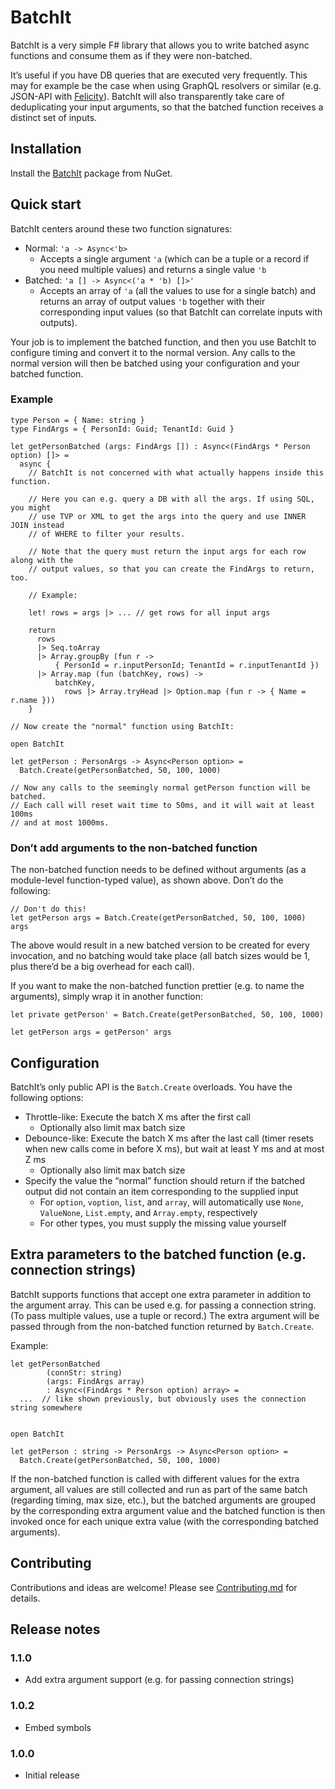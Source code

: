 BatchIt
==============

BatchIt is a very simple F# library that allows you to write batched async functions and consume them as if they were non-batched.

It’s useful if you have DB queries that are executed very frequently. This may for example be the case when using GraphQL resolvers or similar (e.g. JSON-API with [Felicity](https://github.com/cmeeren/Felicity)). BatchIt will also transparently take care of deduplicating your input arguments, so that the batched function receives a distinct set of inputs.

Installation
------------

Install the [BatchIt](https://www.nuget.org/packages/BatchIt) package from NuGet.

Quick start
-----------

BatchIt centers around these two function signatures:

* Normal: `'a -> Async<'b>`
  * Accepts a single argument `'a` (which can be a tuple or a record if you need multiple values) and returns a single value `'b`
* Batched: `'a [] -> Async<('a * 'b) []>'`
  * Accepts an array of `'a` (all the values to use for a single batch) and returns an array of output values `'b` together with their corresponding input values (so that BatchIt can correlate inputs with outputs).

Your job is to implement the batched function, and then you use BatchIt to configure timing and convert it to the normal version. Any calls to the normal version will then be batched using your configuration and your batched function.

### Example

```f#
type Person = { Name: string }
type FindArgs = { PersonId: Guid; TenantId: Guid }

let getPersonBatched (args: FindArgs []) : Async<(FindArgs * Person option) []> =
  async {
    // BatchIt is not concerned with what actually happens inside this function.
  
    // Here you can e.g. query a DB with all the args. If using SQL, you might
    // use TVP or XML to get the args into the query and use INNER JOIN instead
    // of WHERE to filter your results.
  
    // Note that the query must return the input args for each row along with the
    // output values, so that you can create the FindArgs to return, too.
  
    // Example:
  
    let! rows = args |> ... // get rows for all input args
  
    return
      rows
      |> Seq.toArray
      |> Array.groupBy (fun r -> 
          { PersonId = r.inputPersonId; TenantId = r.inputTenantId })
      |> Array.map (fun (batchKey, rows) -> 
          batchKey,
	        rows |> Array.tryHead |> Option.map (fun r -> { Name = r.name }))
    }
  
// Now create the "normal" function using BatchIt:
  
open BatchIt

let getPerson : PersonArgs -> Async<Person option> =
  Batch.Create(getPersonBatched, 50, 100, 1000)
  
// Now any calls to the seemingly normal getPerson function will be batched.
// Each call will reset wait time to 50ms, and it will wait at least 100ms
// and at most 1000ms.
```

### Don’t add arguments to the non-batched function

The non-batched function needs to be defined without arguments (as a module-level function-typed value), as shown above. Don’t do the following:

```f#
// Don't do this!
let getPerson args = Batch.Create(getPersonBatched, 50, 100, 1000) args
```

The above would result in a new batched version to be created for every invocation, and no batching would take place (all batch sizes would be 1, plus there’d be a big overhead for each call).

If you want to make the non-batched function prettier (e.g. to name the arguments), simply wrap it in another function:

```f#
let private getPerson' = Batch.Create(getPersonBatched, 50, 100, 1000)

let getPerson args = getPerson' args
```

Configuration
-------------

BatchIt’s only public API is the `Batch.Create` overloads. You have the following options:

* Throttle-like: Execute the batch X ms after the first call
  * Optionally also limit max batch size
* Debounce-like: Execute the batch X ms after the last call (timer resets when new calls come in before X ms), but wait at least Y ms and at most Z ms
  * Optionally also limit max batch size
* Specify the value the “normal” function should return if the batched output did not contain an item corresponding to the supplied input
  * For `option`, `voption`, `list`, and `array`, will automatically use `None`, `ValueNone`, `List.empty`, and `Array.empty`, respectively
  * For other types, you must supply the missing value yourself

Extra parameters to the batched function (e.g. connection strings)
------------------------------------------------------------------

BatchIt supports functions that accept one extra parameter in addition to the argument array. This can be used e.g. for passing a connection string. (To pass multiple values, use a tuple or record.) The extra argument will be passed through from the non-batched function returned by `Batch.Create`.

Example:

```f#
let getPersonBatched
		(connStr: string)
		(args: FindArgs array)
		: Async<(FindArgs * Person option) array> =
  ...  // like shown previously, but obviously uses the connection string somewhere
  

open BatchIt

let getPerson : string -> PersonArgs -> Async<Person option> =
  Batch.Create(getPersonBatched, 50, 100, 1000)
```

If the non-batched function is called with different values for the extra argument, all values are still collected and run as part of the same batch (regarding timing, max size, etc.), but the batched arguments are grouped by the corresponding extra argument value and the batched function is then invoked once for each unique extra value (with the corresponding batched arguments).

Contributing
------------

Contributions and ideas are welcome! Please see [Contributing.md](https://github.com/cmeeren/BatchIt/blob/master/.github/CONTRIBUTING.md) for details.

Release notes
-------------

### 1.1.0

* Add extra argument support (e.g. for passing connection strings)

### 1.0.2

* Embed symbols

### 1.0.0

* Initial release
